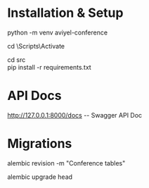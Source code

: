 Installation & Setup
=================================

python -m venv aviyel-conference

cd 
\Scripts\Activate


cd src\
pip install -r requirements.txt

API Docs
================================
http://127.0.0.1:8000/docs  -- Swagger API Doc


Migrations
===============================
alembic revision -m "Conference tables"

alembic upgrade head
